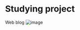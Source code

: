 # Studying project
Web blog
![image](https://user-images.githubusercontent.com/70536213/126147297-456d39f0-7158-4830-8c34-5520ee0be9a2.png)
